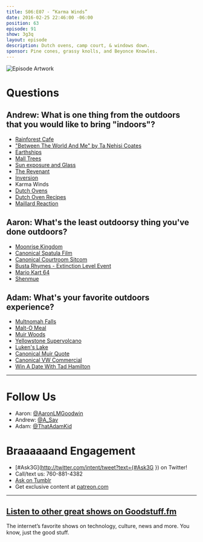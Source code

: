 ```yaml
---
title: S06:E07 - “Karma Winds”
date: 2016-02-25 22:46:00 -06:00
position: 63
episode: 91
show: 3g3q
layout: episode
description: Dutch ovens, camp court, & windows down.
sponsor: Pine cones, grassy knolls, and Beyonce Knowles.
---
```


![Episode Artwork][1]

# Questions

## Andrew: What is one thing from the outdoors that you would like to bring "indoors"?

* [Rainforest Cafe][2]
* ["Between The World And Me" by Ta Nehisi Coates][3]
* [Earthships][4]
* [Mall Trees][5]
* [Sun exposure and Glass][6]
* [The Revenant][7]
* [Inversion][8]
* Karma Winds
* [Dutch Ovens][9]
* [Dutch Oven Recipes][10]
* [Maillard Reaction][11]

## Aaron: What's the least outdoorsy thing you've done outdoors?

* [Moonrise Kingdom][12]
* [Canonical Spatula Film][13]
* [Canonical Courtroom Sitcom][14]
* [Busta Rhymes - Extinction Level Event][15]
* [Mario Kart 64][16]
* [Shenmue][17]

## Adam: What's your favorite outdoors experience?

* [Multnomah Falls][18]
* [Malt-O Meal][19]
* [Muir Woods][20]
* [Yellowstone Supervolcano][21]
* [Luken's Lake][22]
* [Canonical Muir Quote][23]
* [Canonical VW Commercial][24]
* [Win A Date With Tad Hamilton][25]

***

# Follow Us
* Aaron: [@AaronLMGoodwin](http://twitter.com/aaronlmgoodwin)
* Andrew: [@A_Sav](http://twitter.com/a_sav)
* Adam: [@ThatAdamKid](http://twitter.com/thatadamkid)

# Braaaaaand Engagement
* [#Ask3G](http://twitter.com/intent/tweet?text={#Ask3G }) on Twitter!
* Call/text us: 760-881-4382
* [Ask on Tumblr](http://3g3q.co/ask)
* Get exclusive content at [patreon.com](http://www.patreon.com/3g3q)

***

## [Listen to other great shows on Goodstuff.fm](http://goodstuff.fm/)
The internet’s favorite shows on technology, culture, news and more. You know, just the good stuff.

[1]: http://l.gdwn.co/Qq3s.jpg
[2]: http://www.rainforestcafe.com/
[3]: http://www.amazon.com/Between-World-Me-Ta-Nehisi-Coates/dp/0812993543
[4]: http://earthship.com/
[5]: http://bit.ly/1Q5VlaO
[6]: http://www.marksdailyapple.com/sun-exposure-glass-vitamin-d-uva-uvb/
[7]: http://www.imdb.com/title/tt1663202/
[8]: http://bit.ly/1Q5URBs
[9]: https://en.wikipedia.org/wiki/Dutch_oven
[10]: http://www.dutchovendude.com/dutch-oven-recipes.asp
[11]: https://en.wikipedia.org/wiki/Maillard_reaction
[12]: http://www.imdb.com/title/tt1748122/
[13]: http://www.imdb.com/title/tt0098546/
[14]: http://www.imdb.com/title/tt0086770/
[15]: http://bit.ly/1QepRMg
[16]: https://en.wikipedia.org/wiki/Mario_Kart_64
[17]: https://en.wikipedia.org/wiki/Shenmue
[18]: http://bit.ly/1RuGyY4
[19]: http://www.maltomeal.com/
[20]: http://www.nps.gov/muwo/index.htm
[21]: http://www.dailymail.co.uk/sciencetech/article-3189619/What-happen-Yellowstone-s-supervolcano-erupted-Experts-warn-90-000-immediate-deaths-nuclear-winter-US.html
[22]: http://www.everytrail.com/guide/lukens-lake
[23]: http://www.goodreads.com/quotes/658330-i-am-losing-precious-days-i-am-degenerating-into-a
[24]: https://youtu.be/BIOW9fLT9eY
[25]: http://www.imdb.com/title/tt0335559/
[26]: http://twitter.com/aaronlmgoodwin
[27]: http://twitter.com/a_sav
[28]: http://twitter.com/thatadamkid
[29]: http://3g3q.co/ask
[30]: http://www.patreon.com/3g3q
[31]: http://goodstuff.fm/3g3q/
